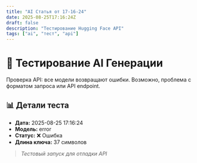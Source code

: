 ```yaml
---
title: "AI Статья от 17-16-24"
date: 2025-08-25T17:16:24Z
draft: false
description: "Тестирование Hugging Face API"
tags: ["ai", "тест", "api"]
---
```


# 🚀 Тестирование AI Генерации

Проверка API: все модели возвращают ошибки. Возможно, проблема с форматом запроса или API endpoint.

## 📊 Детали теста

- **Дата:** 2025-08-25 17:16:24
- **Модель:** error
- **Статус:** ❌ Ошибка
- **Длина ключа:** 37 символов

> *Тестовый запуск для отладки API*
